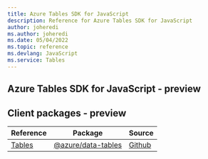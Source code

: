 ```yaml
---
title: Azure Tables SDK for JavaScript
description: Reference for Azure Tables SDK for JavaScript
author: joheredi
ms.author: joheredi
ms.date: 05/04/2022
ms.topic: reference
ms.devlang: JavaScript
ms.service: Tables
---
```

## Azure Tables SDK for JavaScript - preview
## Client packages - preview
| Reference | Package | Source |
|---|---|---|
|[Tables](javascript/api/overview/azure/data-tables-readme)|[@azure/data-tables](https://www.npmjs.com/package/@azure/data-tables)|[Github](https://github.com/Azure/azure-sdk-for-js/blob/main/sdk/tables/data-tables)|


